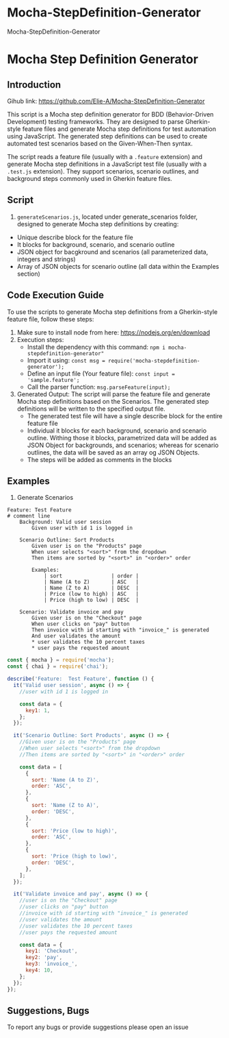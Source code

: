 # Mocha-StepDefinition-Generator
Mocha-StepDefinition-Generator
# Mocha Step Definition Generator

## Introduction
Gihub link: https://github.com/Elie-A/Mocha-StepDefinition-Generator

This script is a Mocha step definition generator for BDD (Behavior-Driven Development) testing frameworks. They are designed to parse Gherkin-style feature files and generate Mocha step definitions for test automation using JavaScript. The generated step definitions can be used to create automated test scenarios based on the Given-When-Then syntax.

The script reads a feature file (usually with a `.feature` extension) and generate Mocha step definitions in a JavaScript test file (usually with a `.test.js` extension). They support scenarios, scenario outlines, and background steps commonly used in Gherkin feature files.

## Script
1. `generateScenarios.js`, located under generate_scenarios folder, designed to generate Mocha step definitions by creating:
- Unique describe block for the feature file
- It blocks for background, scenario, and scenario outline
- JSON object for bacgkround and scenarios (all parameterized data, integers and strings)
- Array of JSON objects for scenario outline (all data within the Examples section)

## Code Execution Guide

To use the scripts to generate Mocha step definitions from a Gherkin-style feature file, follow these steps:
1. Make sure to install node from here: https://nodejs.org/en/download
2. Execution steps:
    * Install the dependency with this command:
    ``npm i mocha-stepdefinition-generator"``
    * Import it using:
    ``const msg = require('mocha-stepdefinition-generator');``
    * Define an input file (Your feature file):
    ``const input = 'sample.feature';``
    * Call the parser function:
    ``msg.parseFeature(input);``
3. Generated Output: The script will parse the feature file and generate Mocha step definitions based on the Scenarios. The generated step definitions will be written to the specified output file.
    * The generated test file will have a single describe block for the entire feature file
    * Individual it blocks for each background, scenario and scenario outline. Withing those  it blocks, parametrized data will be added as JSON Object for backgrounds, and scenarios; whereas for scenario outlines, the data will be saved as an array og JSON Objects.
    * The steps will be added as comments in the blocks 

## Examples
1. Generate Scenarios

```feature
Feature: Test Feature
# comment line
    Background: Valid user session
        Given user with id 1 is logged in

    Scenario Outline: Sort Products
        Given user is on the "Products" page
        When user selects "<sort>" from the dropdown
        Then items are sorted by "<sort>" in "<order>" order

        Examples:
            | sort                | order |
            | Name (A to Z)       | ASC   |
            | Name (Z to A)       | DESC  |
            | Price (low to high) | ASC   |
            | Price (high to low) | DESC  |

    Scenario: Validate invoice and pay
        Given user is on the "Checkout" page
        When user clicks on "pay" button
        Then invoice with id starting with "invoice_" is generated
        And user validates the amount
        * user validates the 10 percent taxes
        * user pays the requested amount
```

```js
const { mocha } = require('mocha');
const { chai } = require('chai');

describe('Feature:  Test Feature', function () {
  it('Valid user session', async () => {
    //user with id 1 is logged in

    const data = {
      key1: 1,
    };
  });

  it('Scenario Outline: Sort Products', async () => {
    //Given user is on the "Products" page
    //When user selects "<sort>" from the dropdown
    //Then items are sorted by "<sort>" in "<order>" order

    const data = [
      {
        sort: 'Name (A to Z)',
        order: 'ASC',
      },
      {
        sort: 'Name (Z to A)',
        order: 'DESC',
      },
      {
        sort: 'Price (low to high)',
        order: 'ASC',
      },
      {
        sort: 'Price (high to low)',
        order: 'DESC',
      },
    ];
  });

  it('Validate invoice and pay', async () => {
    //user is on the "Checkout" page
    //user clicks on "pay" button
    //invoice with id starting with "invoice_" is generated
    //user validates the amount
    //user validates the 10 percent taxes
    //user pays the requested amount

    const data = {
      key1: 'Checkout',
      key2: 'pay',
      key3: 'invoice_',
      key4: 10,
    };
  });
});
```
## Suggestions, Bugs
To report any bugs or provide suggestions please open an issue

